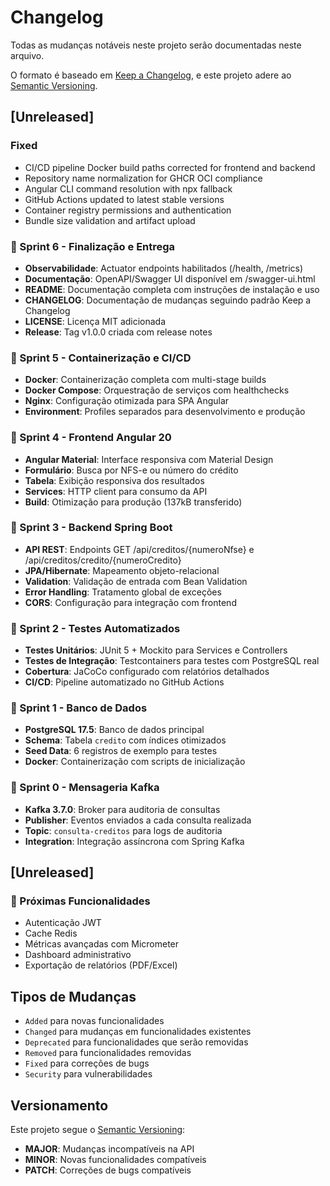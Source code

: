 # Changelog

Todas as mudanças notáveis neste projeto serão documentadas neste arquivo.

O formato é baseado em [Keep a Changelog](https://keepachangelog.com/en/1.0.0/),
e este projeto adere ao [Semantic Versioning](https://semver.org/spec/v2.0.0.html).

## [Unreleased]

### Fixed
- CI/CD pipeline Docker build paths corrected for frontend and backend
- Repository name normalization for GHCR OCI compliance
- Angular CLI command resolution with npx fallback
- GitHub Actions updated to latest stable versions
- Container registry permissions and authentication
- Bundle size validation and artifact upload

### 🎯 Sprint 6 - Finalização e Entrega
- **Observabilidade**: Actuator endpoints habilitados (/health, /metrics)
- **Documentação**: OpenAPI/Swagger UI disponível em /swagger-ui.html
- **README**: Documentação completa com instruções de instalação e uso
- **CHANGELOG**: Documentação de mudanças seguindo padrão Keep a Changelog
- **LICENSE**: Licença MIT adicionada
- **Release**: Tag v1.0.0 criada com release notes

### 🧪 Sprint 5 - Containerização e CI/CD
- **Docker**: Containerização completa com multi-stage builds
- **Docker Compose**: Orquestração de serviços com healthchecks
- **Nginx**: Configuração otimizada para SPA Angular
- **Environment**: Profiles separados para desenvolvimento e produção

### 🎨 Sprint 4 - Frontend Angular 20
- **Angular Material**: Interface responsiva com Material Design
- **Formulário**: Busca por NFS-e ou número do crédito
- **Tabela**: Exibição responsiva dos resultados
- **Services**: HTTP client para consumo da API
- **Build**: Otimização para produção (137kB transferido)

### 🚀 Sprint 3 - Backend Spring Boot
- **API REST**: Endpoints GET /api/creditos/{numeroNfse} e /api/creditos/credito/{numeroCredito}
- **JPA/Hibernate**: Mapeamento objeto-relacional
- **Validation**: Validação de entrada com Bean Validation
- **Error Handling**: Tratamento global de exceções
- **CORS**: Configuração para integração com frontend

### 🧪 Sprint 2 - Testes Automatizados
- **Testes Unitários**: JUnit 5 + Mockito para Services e Controllers
- **Testes de Integração**: Testcontainers para testes com PostgreSQL real
- **Cobertura**: JaCoCo configurado com relatórios detalhados
- **CI/CD**: Pipeline automatizado no GitHub Actions

### 💾 Sprint 1 - Banco de Dados
- **PostgreSQL 17.5**: Banco de dados principal
- **Schema**: Tabela `credito` com índices otimizados
- **Seed Data**: 6 registros de exemplo para testes
- **Docker**: Containerização com scripts de inicialização

### 🔄 Sprint 0 - Mensageria Kafka
- **Kafka 3.7.0**: Broker para auditoria de consultas
- **Publisher**: Eventos enviados a cada consulta realizada
- **Topic**: `consulta-creditos` para logs de auditoria
- **Integration**: Integração assíncrona com Spring Kafka

## [Unreleased]

### 🚀 Próximas Funcionalidades
- Autenticação JWT
- Cache Redis
- Métricas avançadas com Micrometer
- Dashboard administrativo
- Exportação de relatórios (PDF/Excel)

## Tipos de Mudanças
- `Added` para novas funcionalidades
- `Changed` para mudanças em funcionalidades existentes
- `Deprecated` para funcionalidades que serão removidas
- `Removed` para funcionalidades removidas
- `Fixed` para correções de bugs
- `Security` para vulnerabilidades

## Versionamento

Este projeto segue o [Semantic Versioning](https://semver.org/):
- **MAJOR**: Mudanças incompatíveis na API
- **MINOR**: Novas funcionalidades compatíveis
- **PATCH**: Correções de bugs compatíveis
